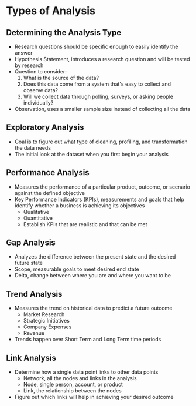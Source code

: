 # Types of Analysis

## Determining the Analysis Type

- Research questions should be specific enough to easily identify the answer
- Hypothesis Statement, introduces a research question and will be tested by research
- Question to consider:
    1. What is the source of the data?
    2. Does this data come from a system that's easy to collect and observe data?
    3. Will we collect data through polling, surveys, or asking people individually?
- Observation, uses a smaller sample size instead of collecting all the data

## Exploratory Analysis

- Goal is to figure out what type of cleaning, profiling, and transformation the data needs
- The initial look at the dataset when you first begin your analysis

## Performance Analysis

- Measures the performance of a particular product, outcome, or scenario against the defined objective
- Key Performance Indicators (KPIs), measurements and goals that help identify whether a business is achieving its objectives
    - Qualitative
    - Quantitative
    - Establish KPIs that are realistic and that can be met

## Gap Analysis

- Analyzes the difference between the present state and the desired future state
- Scope, measurable goals to meet desired end state
- Delta, change between where you are and where you want to be

## Trend Analysis

- Measures the trend on historical data to predict a future outcome
    - Market Research
    - Strategic Initiatives
    - Company Expenses
    - Revenue
- Trends happen over Short Term and Long Term time periods

## Link Analysis

- Determine how a single data point links to other data points
    - Network, all the nodes and links in the analysis
    - Node, single person, account, or product
    - Link, the relationship between the nodes
- Figure out which links will help in achieving your desired outcome

